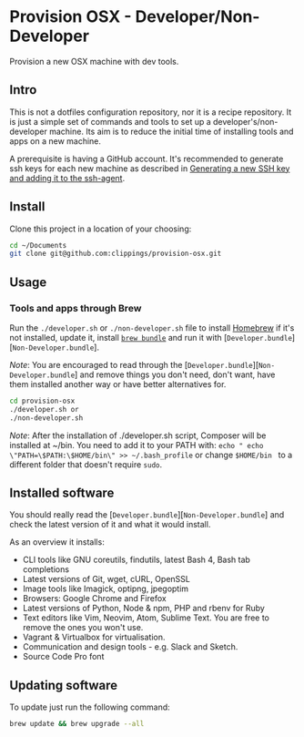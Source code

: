 # Provision OSX - Developer/Non-Developer

Provision a new OSX machine with dev tools.

## Intro

This is not a dotfiles configuration repository, nor it is a recipe repository. It is just a simple set of commands and tools to set up a developer's/non-developer machine. Its aim is to reduce the initial time of installing tools and apps on a new machine.

A prerequisite is having a GitHub account. It's recommended to generate ssh keys for each new machine as described in [Generating a new SSH key and adding it to the ssh-agent](https://help.github.com/articles/generating-a-new-ssh-key-and-adding-it-to-the-ssh-agent/).

## Install

Clone this project in a location of your choosing:

``` bash
cd ~/Documents
git clone git@github.com:clippings/provision-osx.git
```

## Usage

### Tools and apps through Brew

Run the `./developer.sh` or `./non-developer.sh` file to install [Homebrew](http://brew.sh/) if it's not installed, update it, install [`brew bundle`](https://github.com/Homebrew/homebrew-bundle) and run it with [`Developer.bundle`][`Non-Developer.bundle`].

*Note*: You are encouraged to read through the [`Developer.bundle`][`Non-Developer.bundle`] and remove things you don't need, don't want, have them installed another way or have better alternatives for.

``` bash
cd provision-osx
./developer.sh or
./non-developer.sh
```
*Note*: After the installation of ./developer.sh script, Composer will be installed at ~/bin. You need to add it to your PATH with:
`echo " echo \"PATH=\$PATH:\$HOME/bin\" >> ~/.bash_profile` or change `$HOME/bin ` to a different folder that doesn't require `sudo`.

## Installed software

You should really read the [`Developer.bundle`][`Non-Developer.bundle`] and check the latest version of it and what it would install.

As an overview it installs:

- CLI tools like GNU coreutils, findutils, latest Bash 4, Bash tab completions
- Latest versions of Git, wget, cURL, OpenSSL
- Image tools like Imagick, optipng, jpegoptim
- Browsers: Google Chrome and Firefox
- Latest versions of Python, Node & npm, PHP and rbenv for Ruby
- Text editors like Vim, Neovim, Atom, Sublime Text. You are free to remove the ones you won't use.
- Vagrant & Virtualbox for virtualisation.
- Communication and design tools - e.g. Slack and Sketch.
- Source Code Pro font


## Updating software

 To update just run the following command:

 ``` bash
 brew update && brew upgrade --all
 ```
